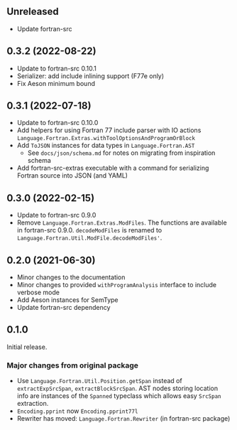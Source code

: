 ## Unreleased
  * Update fortran-src

## 0.3.2 (2022-08-22)
  * Update to fortran-src 0.10.1
  * Serializer: add include inlining support (F77e only)
  * Fix Aeson minimum bound

## 0.3.1 (2022-07-18)
  * Update to fortran-src 0.10.0
  * Add helpers for using Fortran 77 include parser with IO actions
    `Language.Fortran.Extras.withToolOptionsAndProgramOrBlock`
  * Add `ToJSON` instances for data types in `Language.Fortran.AST`
    * See `docs/json/schema.md` for notes on migrating from inspiration schema
  * Add fortran-src-extras executable with a command for serializing Fortran
    source into JSON (and YAML)

## 0.3.0 (2022-02-15)
  * Update to fortran-src 0.9.0
  * Remove `Language.Fortran.Extras.ModFiles`. The functions are available
    in fortran-src 0.9.0. `decodeModFiles` is renamed to
    `Language.Fortran.Util.ModFile.decodeModFiles'`.

## 0.2.0 (2021-06-30)
  * Minor changes to the documentation
  * Minor changes to provided `withProgramAnalysis` interface to include verbose mode
  * Add Aeson instances for SemType
  * Update fortran-src dependency

## 0.1.0
Initial release.

### Major changes from original package
  * Use `Language.Fortran.Util.Position.getSpan` instead of `extractExpSrcSpan`,
    `extractBlockSrcSpan`. AST nodes storing location info are instances of the
    `Spanned` typeclass which allows easy `SrcSpan` extraction.
  * `Encoding.pprint` now `Encoding.pprint77l`
  * Rewriter has moved: `Language.Fortran.Rewriter` (in fortran-src package)
